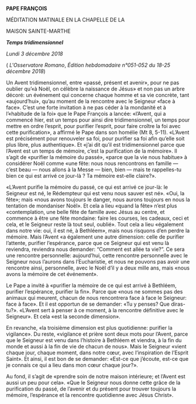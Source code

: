 **PAPE FRANÇOIS**

MÉDITATION MATINALE EN LA CHAPELLE DE LA

MAISON SAINTE-MARTHE

***Temps tridimensionnel***

*Lundi 3 décembre 2018*

( *L'Osservatore Romano*, *Édition hebdomadaire n°051-052 du 18-25 décembre 2018*)

Un Avent tridimensionnel, entre «passé, présent et avenir», pour ne pas oublier qu’«à Noël, on célèbre la naissance de Jésus» et non pas un arbre décoré: un événement qui concerne chaque homme et sa vie concrète, tant «aujourd’hui», qu’au moment de la rencontre avec le Seigneur «face à face». C’est une forte invitation à ne pas céder à la mondanité et à l’«habitude de la foi» que le Pape François a lancée: «l’Avent, qui a commencé hier, est un temps pour ainsi dire tridimensionnel, un temps pour mettre en ordre l’esprit, pour purifier l’esprit, pour faire croître la foi avec cette purification», a affirmé le Pape dans son homélie (Mt 8, 5-11). «L’Avent est précisément pour renouveler sa foi, pour purifier sa foi afin qu’elle soit plus libre, plus authentique». Et «j’ai dit qu’il est tridimensionnel parce que l’Avent est un temps de mémoire, c’est la purification de la mémoire». Il s’agit de «purifier la mémoire du passé», «parce que la vie nous habitue» à considérer Noël comme «une fête: nous nous rencontrons en famille — c’est beau — nous allons à la Messe — bien, bien — mais te rappelles-tu bien ce qui est arrivé ce jour-là ? Ta mémoire est-elle claire?».

«L’Avent purifie la mémoire du passé, ce qui est arrivé ce jour-là: le Seigneur est né, le Rédempteur qui est venu nous sauver est né». «Oui, la fête»; mais «nous avons toujours le danger, nous aurons toujours en nous la tentation de mondaniser Noël». Et cela a lieu «quand la fête» n’est plus «contemplation, une belle fête de famille avec Jésus au centre, et commence à être une fête mondaine: faire les courses, les cadeaux, ceci et cela, et le Seigneur reste là tout seul, oublié». Tout cela a lieu «également dans notre vie: oui, il est né, à Bethléem», mais nous risquons d’en perdre la mémoire. Mais l’Avent «a également une autre dimension: celle de purifier l’attente, purifier l’espérance, parce que ce Seigneur qui est venu là reviendra, reviendra nous demander: “Comment est allée ta vie?”. Ce sera une rencontre personnelle: aujourd’hui, cette rencontre personnelle avec le Seigneur nous l’aurons dans l’Eucharistie, et nous ne pouvons pas avoir une rencontre ainsi, personnelle, avec le Noël d’il y a deux mille ans, mais «nous avons la mémoire de cet événement».

Le Pape a invité à «purifier la mémoire de ce qui est arrivé à Bethléem, purifier l’espérance, purifier la fin». Parce que «nous ne sommes pas des animaux qui meurent, chacun de nous rencontrera face à face le Seigneur: face à face». Et il est opportun de se demander: «Tu y penses? Que diras-tu?». «L’Avent sert à penser à ce moment, à la rencontre définitive avec le Seigneur». Et cela «est la seconde dimension».

En revanche, «la troisième dimension est plus quotidienne: purifier la vigilance». Du reste, «vigilance et prière sont deux mots pour l’Avent, parce que le Seigneur est venu dans l’histoire à Bethléem et viendra, à la fin du monde et aussi à la fin de vie de chacun de nous». Mais le Seigneur «vient chaque jour, chaque moment, dans notre cœur, avec l’inspiration de l’Esprit Saint». Et ainsi, il est bon de se demander: «Est-ce que j’écoute, est-ce que je connais ce qui a lieu dans mon cœur chaque jour?».

Au fond, il s’agit de «prendre soin de notre maison intérieure; et l’Avent est aussi un peu pour cela». «Que le Seigneur nous donne cette grâce de la purification du passé, de l’avenir et du présent pour trouver toujours la mémoire, l’espérance et la rencontre quotidienne avec Jésus Christ».